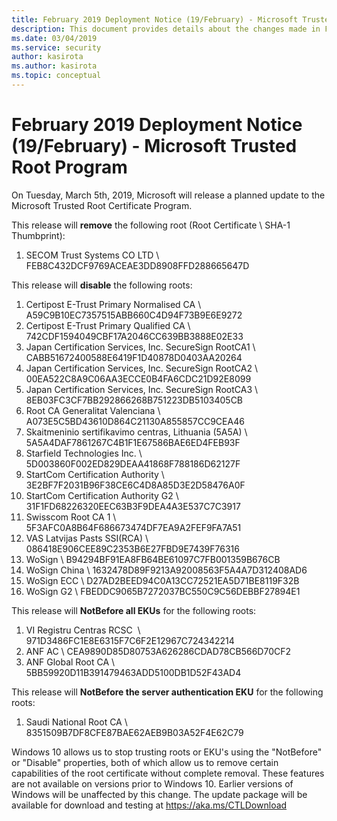```yaml
---
title: February 2019 Deployment Notice (19/February) - Microsoft Trusted Root Program 
description: This document provides details about the changes made in February 2019 to the root store.
ms.date: 03/04/2019
ms.service: security
author: kasirota
ms.author: kasirota
ms.topic: conceptual
---
```


# February 2019 Deployment Notice (19/February) - Microsoft Trusted Root Program 

On Tuesday, March 5th, 2019, Microsoft will release a planned update to the Microsoft Trusted Root Certificate Program.

This release will **remove** the following root (Root Certificate \\ SHA-1 Thumbprint):

1.  SECOM Trust Systems CO LTD \\ FEB8C432DCF9769ACEAE3DD8908FFD288665647D

    
This release will **disable** the following roots:


1.  Certipost E-Trust Primary Normalised CA \\ A59C9B10EC7357515ABB660C4D94F73B9E6E9272
2.  Certipost E-Trust Primary Qualified CA \\ 742CDF1594049CBF17A2046CC639BB3888E02E33
3.  Japan Certification Services, Inc. SecureSign RootCA1 \\ CABB51672400588E6419F1D40878D0403AA20264
4.  Japan Certification Services, Inc. SecureSign RootCA2 \\ 00EA522C8A9C06AA3ECCE0B4FA6CDC21D92E8099  
5.  Japan Certification Services, Inc. SecureSign RootCA3 \\ 8EB03FC3CF7BB292866268B751223DB5103405CB  
6.  Root CA Generalitat Valenciana \\ A073E5C5BD43610D864C21130A855857CC9CEA46  
7.  Skaitmeninio sertifikavimo centras, Lithuania (5A5A) \\ 5A5A4DAF7861267C4B1F1E67586BAE6ED4FEB93F  
8.  Starfield Technologies Inc. \\ 5D003860F002ED829DEAA41868F788186D62127F  
9.  StartCom Certification Authority \\ 3E2BF7F2031B96F38CE6C4D8A85D3E2D58476A0F   
10. StartCom Certification Authority G2 \\ 31F1FD68226320EEC63B3F9DEA4A3E537C7C3917   
11. Swisscom Root CA 1 \\ 5F3AFC0A8B64F686673474DF7EA9A2FEF9FA7A51   
12. VAS Latvijas Pasts SSI(RCA) \\ 086418E906CEE89C2353B6E27FBD9E7439F76316   
13. WoSign \\ B94294BF91EA8FB64BE61097C7FB001359B676CB 
14. WoSign China \\ 1632478D89F9213A92008563F5A4A7D312408AD6
15. WoSign ECC \\ D27AD2BEED94C0A13CC72521EA5D71BE8119F32B
16. WoSign G2 \\ FBEDDC9065B7272037BC550C9C56DEBBF27894E1


This release will **NotBefore all EKUs** for the following roots:

1. VI Registru Centras RCSC  \\ 971D3486FC1E8E6315F7C6F2E12967C724342214 
2. ANF AC \\ CEA9890D85D80753A626286CDAD78CB566D70CF2
3. ANF Global Root CA \\ 5BB59920D11B391479463ADD5100DB1D52F43AD4

    
This release will **NotBefore the server authentication EKU** for the
following roots:

1. Saudi National Root CA \\ 8351509B7DF8CFE87BAE62AEB9B03A52F4E62C79

    

Windows 10 allows us to stop trusting roots or EKU's using the "NotBefore" or "Disable" properties, both of which allow us to remove certain capabilities of the root certificate without complete removal. These features are not available on versions prior to Windows 10. Earlier versions of Windows will be unaffected by this change. The update package will be available for download and testing at
<https://aka.ms/CTLDownload>
